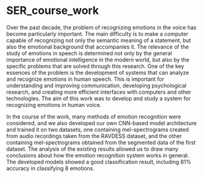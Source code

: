 # SER_course_work
Over the past decade, the problem of recognizing emotions in the voice has become particularly important. The main difficulty is to make a computer capable of recognizing not only the semantic meaning of a statement, but also the emotional background that accompanies it.
The relevance of the study of emotions in speech is determined not only by the general importance of emotional intelligence in the modern world, but also by the specific problems that are solved through this research. One of the key essences of the problem is the development of systems that can analyze and recognize emotions in human speech. This is important for understanding and improving communication, developing psychological research, and creating more efficient interfaces with computers and other technologies.
The aim of this work was to develop and study a system for recognizing emotions in human voice.

In the course of the work, many methods of emotion recognition were considered, and we also developed our own CNN-based model architecture and trained it on two datasets, one containing mel-spectrograms created from audio recordings taken from the RAVDESS dataset, and the other containing mel-spectrograms obtained from the segmented data of the first dataset. The analysis of the existing results allowed us to draw many conclusions about how the emotion recognition system works in general. The developed models showed a good classification result, including 81% accuracy in classifying 8 emotions. 
